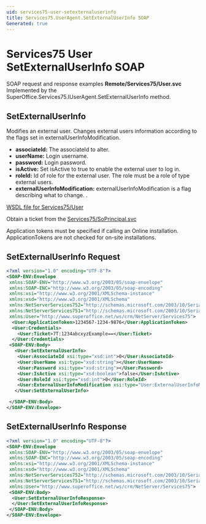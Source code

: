 ```yaml
---
uid: services75-user-setexternaluserinfo
title: Services75.UserAgent.SetExternalUserInfo SOAP
Generated: true
---
```


# Services75 User SetExternalUserInfo SOAP

SOAP request and response examples **Remote/Services75/User.svc**
Implemented by the <see cref="M:SuperOffice.Services75.IUserAgent.SetExternalUserInfo">SuperOffice.Services75.IUserAgent.SetExternalUserInfo</see> method.

## SetExternalUserInfo

Modifies an external user. Changes external users information according to the flags set in  externalUserInfoModification.

* **associateId:** The associateId to alter.
* **userName:** Login username.
* **password:** Login password.
* **isActive:** Set isActive to true to enable the external user to log in.
* **roleId:** Id of role for the external user. The role must be a role of type external users.
* **externalUserInfoModification:** externalUserInfoModification is a flag describing what to change. <see cref="T:SuperOffice.CRM.Services.Util.ExternalUserInfoModification" />.



[WSDL file for Services75/User](../Services75-User.md)

Obtain a ticket from the [Services75/SoPrincipal.svc](../SoPrincipal/SoPrincipal.md)

Application tokens must be specified if calling an Online installation. ApplicationTokens are not checked for on-site installations.

## SetExternalUserInfo Request

```xml
<?xml version="1.0" encoding="UTF-8"?>
<SOAP-ENV:Envelope
 xmlns:SOAP-ENV="http://www.w3.org/2003/05/soap-envelope"
 xmlns:SOAP-ENC="http://www.w3.org/2003/05/soap-encoding"
 xmlns:xsi="http://www.w3.org/2001/XMLSchema-instance"
 xmlns:xsd="http://www.w3.org/2001/XMLSchema"
 xmlns:NetServerServices752="http://schemas.microsoft.com/2003/10/Serialization/Arrays"
 xmlns:NetServerServices751="http://schemas.microsoft.com/2003/10/Serialization/"
 xmlns:User="http://www.superoffice.net/ws/crm/NetServer/Services75">
  <User:ApplicationToken>1234567-1234-9876</User:ApplicationToken>
  <User:Credentials>
    <User:Ticket>7T:1234abcxyzExample==</User:Ticket>
  </User:Credentials>
 <SOAP-ENV:Body>
   <User:SetExternalUserInfo>
    <User:AssociateId xsi:type="xsd:int">0</User:AssociateId>
    <User:UserName xsi:type="xsd:string"></User:UserName>
    <User:Password xsi:type="xsd:string"></User:Password>
    <User:IsActive xsi:type="xsd:boolean">false</User:IsActive>
    <User:RoleId xsi:type="xsd:int">0</User:RoleId>
    <User:ExternalUserInfoModification xsi:type="User:ExternalUserInfoModification">UserName</User:ExternalUserInfoModification>
   </User:SetExternalUserInfo>

 </SOAP-ENV:Body>
</SOAP-ENV:Envelope>

```


## SetExternalUserInfo Response

```xml
<?xml version="1.0" encoding="UTF-8"?>
<SOAP-ENV:Envelope
 xmlns:SOAP-ENV="http://www.w3.org/2003/05/soap-envelope"
 xmlns:SOAP-ENC="http://www.w3.org/2003/05/soap-encoding"
 xmlns:xsi="http://www.w3.org/2001/XMLSchema-instance"
 xmlns:xsd="http://www.w3.org/2001/XMLSchema"
 xmlns:NetServerServices752="http://schemas.microsoft.com/2003/10/Serialization/Arrays"
 xmlns:NetServerServices751="http://schemas.microsoft.com/2003/10/Serialization/"
 xmlns:User="http://www.superoffice.net/ws/crm/NetServer/Services75">
 <SOAP-ENV:Body>
  <User:SetExternalUserInfoResponse>
  </User:SetExternalUserInfoResponse>
 </SOAP-ENV:Body>
</SOAP-ENV:Envelope>

```

